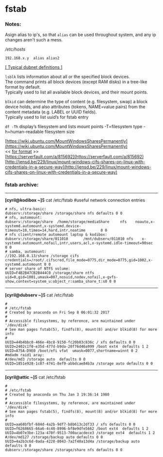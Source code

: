 # fstab

### Notes:
Asign alias to ip's, so that `alias` can be used throughout system, and any ip changes aren't such a mess.  

_/etc/hosts_
```
192.168.x.y  alias alias2
```
[[ Typical dubnet definitions ]](server-gen.md#-etc-hostname-)  

`lsblk` lists information about all or the specified block devices.  
The command prints all block devices (except RAM disks) in a tree-like format by default.  
Typically used to list all available block devices, and their mount points.  

`blkid` can determine the type of content (e.g. filesystem, swap) a block device holds, and also attributes (tokens, NAME=value pairs) from the content metadata (e.g. LABEL or UUID fields).  
Typically used to list uuid’s for fstab entry  

`df -Th` display’s filesystem and lists mount points -T=filesystem type -h=human-readable filesystem size  

[https://wiki.ubuntu.com/MountWindowsSharesPermanently](https://wiki.ubuntu.com/MountWindowsSharesPermanently)  
<< [for format](https://unix.stackexchange.com/a/276318) >>  
[https://serverfault.com/a/815692](https://serverfault.com/a/815692)  
[http://jensd.be/229/linux/mount-windows-cifs-shares-on-linux-with-credentials-in-a-secure-way](http://jensd.be/229/linux/mount-windows-cifs-shares-on-linux-with-credentials-in-a-secure-way)  

### fstab archive:
--------------
**[cyril@kodibox ~]**$ cat /etc/fstab #useful network connection entries 
```
# nfs, ultra-basic:
dubserv:/storage/share /storage/share nfs defaults 0 0
# nfs, automount:
dubserv:/storage/share  /home/storage/mediaShare     nfs    noauto,x-systemd.automount,x-systemd.device-timeout=10,timeo=14,hard,intr,noatime       0 0
# nfs client/remote automount laptop & kodibox:
dubserv:/storage/share/011010		/mnt/dubserv/011010	nfs    x-systemd.automount,nofail,intr,users,acl,x-systemd.idle-timeout=90sec       0 0
# samba, automount:
//192.168.0.13/share /storage cifs credentials=/root/.cifscred,file_mode=0775,dir_mode=0775,gid=1002,x-systemd.automount 0 0
# server share of NTFS volume:
UUID=F4B2B47CB2B444C0 /storage/share ntfs uid=0,gid=1001,umask=007,nosuid,nodev,nofail,x-gvfs-show,context=system_u:object_r:samba_share_t:s0 0 0
```  
-------
**[cyril@dubserv ~]**$ cat /etc/fstab
``` 
#
# /etc/fstab
# Created by anaconda on Fri Sep 8 06:01:32 2017
#
# Accessible filesystems, by reference, are maintained under '/dev/disk'
# See man pages fstab(5), findfs(8), mount(8) and/or blkid(8) for more info
#
UUID=44b4bbc0-466e-4bc8-9150-fc20b03c836c / xfs defaults 0 0
UUID=2402c1f0-e35d-477d-b9da-20f76d46a999 /boot ext4  defaults 1 2
UUID=A75A-D9E0 /boot/efi vfat  umask=0077,shortname=winnt 0 2
#mdadm raid1 aray:
#/dev/md3 /storage auto  defaults 0 0
UUID=1851e928-1c87-4741-8ef9-abbdcae84b3a /storage auto defaults 0 0
```
-----------
**[cyril@attic ~]**$ cat /etc/fstab
```
#
# /etc/fstab
# Created by anaconda on Thu Jan 3 19:36:14 1980
#
# Accessible filesystems, by reference, are maintained under '/dev/disk'
# See man pages fstab(5), findfs(8), mount(8) and/or blkid(8) for more info
#
UUID=aa68bfbf-684d-4a2b-9df7-b8b613c2df33 / xfs defaults 0 0
UUID=f6268665-66a6-4c48-8996-bf8e9dfe5662 /boot ext4  defaults 1 2
UUID=4b07e3be-123a-470f-9513-700acacdece3 /storage ext4  defaults 1 2
#/dev/md127 /storage/backup auto defaults 0 0
UUID=4a2b3c6d-0ada-4228-8043-7a2f40a13d4a /storage/backup auto  defaults 0 0
dubserv:/storage/share /storage/share nfs defaults 0 0
```
